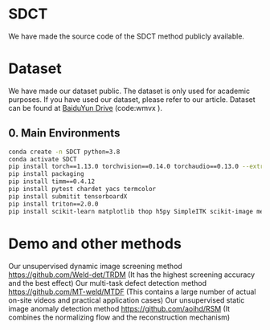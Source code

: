 # SDCT
We have made the source code of the SDCT method publicly available.

# Dataset
We have made our dataset public. The dataset is only used for academic purposes. If you have used our dataset, please refer to our article. Dataset can be found at [BaiduYun Drive](https://pan.baidu.com/s/1Gn1qrD8DvLMGfIS49_04vQ?pwd=wmvx) (code:wmvx ).


## 0. Main Environments
```bash
conda create -n SDCT python=3.8
conda activate SDCT
pip install torch==1.13.0 torchvision==0.14.0 torchaudio==0.13.0 --extra-index-url https://download.pytorch.org/whl/cu117
pip install packaging
pip install timm==0.4.12
pip install pytest chardet yacs termcolor
pip install submitit tensorboardX
pip install triton==2.0.0
pip install scikit-learn matplotlib thop h5py SimpleITK scikit-image medpy yacs
```

# Demo and other methods
Our unsupervised dynamic image screening method https://github.com/Weld-det/TRDM (It has the highest screening accuracy and the best effect)
Our multi-task defect detection method https://github.com/MT-weld/MTDF (This contains a large number of actual on-site videos and practical application cases)
Our unsupervised static image anomaly detection method https://github.com/aoihd/RSM (It combines the normalizing flow and the reconstruction mechanism)





